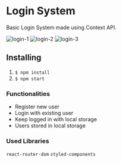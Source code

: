 # Login System
Basic Login System made using Context API.

![login-1](https://user-images.githubusercontent.com/71052352/175078349-bd4d9337-4406-48f5-a52a-9323a0e13b2a.gif)
![login-2](https://user-images.githubusercontent.com/71052352/175078370-0db56a9e-4ba7-4c7e-91db-08129ee6922e.gif)
![login-3](https://user-images.githubusercontent.com/71052352/175078386-ac4934e6-d1d2-4c22-9b9e-c57f981d076b.gif)

## Installing
1. `$ npm install`
2. `$ npm start`


### Functionalities
+ Register new user
+ Login with existing user
+ Keep logged in with local storage
+ Users stored in local storage

### Used Libraries
`react-router-dom`
`styled-components`
